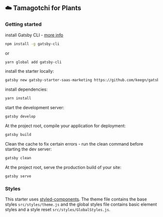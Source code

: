 ## ☁️ Tamagotchi for Plants


### Getting started

install Gatsby CLI - [more info](https://www.gatsbyjs.org/tutorial/part-zero/)
```sh
npm install -g gatsby-cli
```
or 
```sh
yarn global add gatsby-cli
```


install the starter locally:
```sh
gatsby new gatsby-starter-saas-marketing https://github.com/keegn/gatsby-starter-saas-marketing
```

install dependencies: 
```sh
yarn install
```

start the development server:
```sh
gatsby develop
```

At the project root, compile your application for deployment:
```sh
gatsby build
```

Clean the cache to fix certain errors - run the clean command before starting the dev server:
```sh
gatsby clean
```

At the project root, serve the production build of your site:
```sh
gatsby serve
```

### Styles

This starter uses [styled-components](https://www.styled-components.com/). The theme file contains the base styles `src/styles/theme.js` and the global styles file contains basic element styles and a style reset `src/styles/GlobalStyles.js`.
